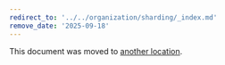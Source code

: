 ```yaml
---
redirect_to: '../../organization/sharding/_index.md'
remove_date: '2025-09-18'
---
```


<!-- markdownlint-disable -->

This document was moved to [another location](../../organization/sharding/_index.md).

<!-- This redirect file can be deleted after <2025-09-18>. -->
<!-- Redirects that point to other docs in the same project expire in three months. -->
<!-- Redirects that point to docs in a different project or site (for example, link is not relative and starts with `https:`) expire in one year. -->
<!-- Before deletion, see: https://docs.gitlab.com/development/documentation/redirects -->
